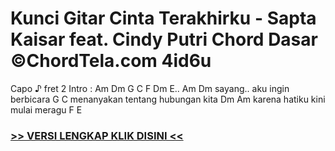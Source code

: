
 # Kunci Gitar Cinta Terakhirku - Sapta Kaisar feat. Cindy Putri Chord Dasar ©ChordTela.com 4id6u


Capo ♪ fret 2 Intro : Am Dm G C F Dm E.. Am Dm sayang.. aku ingin berbicara G C menanyakan tentang hubungan kita Dm Am karena hatiku kini mulai meragu F E

###  <a href="https://shortlighzx.web.app?sq=Kunci Gitar Cinta Terakhirku - Sapta Kaisar feat. Cindy Putri Chord Dasar ©ChordTela.com"> >> VERSI LENGKAP KLIK DISINI << </a>

